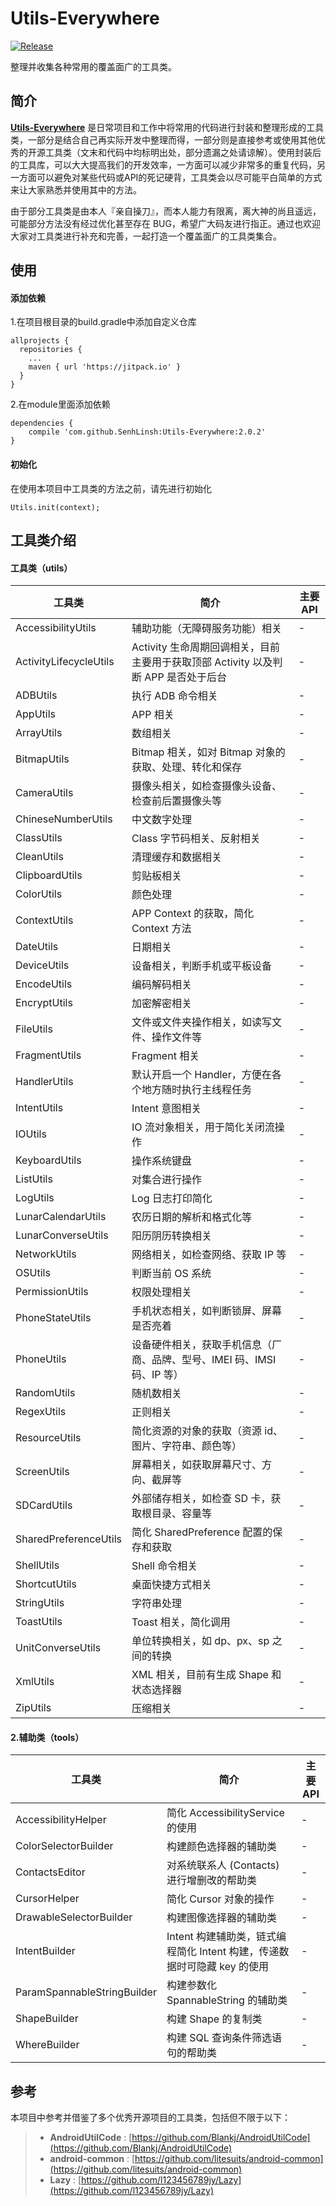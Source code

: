 # Utils-Everywhere

[![Release](https://jitpack.io/v/com.github.SenhLinsh/Utils-Everywhere.svg)](https://jitpack.io/#com.github.SenhLinsh/Utils-Everywhere)

整理并收集各种常用的覆盖面广的工具类。


## 简介

**[Utils-Everywhere](https://github.com/SenhLinsh/Utils-Everywhere)**  是日常项目和工作中将常用的代码进行封装和整理形成的工具类，一部分是结合自己再实际开发中整理而得，一部分则是直接参考或使用其他优秀的开源工具类（文末和代码中均标明出处，部分遗漏之处请谅解）。使用封装后的工具库，可以大大提高我们的开发效率，一方面可以减少非常多的重复代码，另一方面可以避免对某些代码或API的死记硬背，工具类会以尽可能平白简单的方式来让大家熟悉并使用其中的方法。

由于部分工具类是由本人『亲自操刀』，而本人能力有限离，离大神的尚且遥远，可能部分方法没有经过优化甚至存在 BUG，希望广大码友进行指正。通过也欢迎大家对工具类进行补充和完善，一起打造一个覆盖面广的工具类集合。


## 使用
#### 添加依赖
1.在项目根目录的build.gradle中添加自定义仓库

 ```
 allprojects {
   repositories {
     ...
     maven { url 'https://jitpack.io' }
   }
 }
 ```
2.在module里面添加依赖

 ```
 dependencies {
     compile 'com.github.SenhLinsh:Utils-Everywhere:2.0.2'
 }
  ```

#### 初始化
在使用本项目中工具类的方法之前，请先进行初始化

 ```
 Utils.init(context);
 ```


## 工具类介绍
#### 工具类（utils）

| 工具类 | 简介 | 主要 API |
| - | - | - |
| AccessibilityUtils | 辅助功能（无障碍服务功能）相关 | - |
| ActivityLifecycleUtils | Activity 生命周期回调相关，目前主要用于获取顶部 Activity 以及判断 APP 是否处于后台 | - |
| ADBUtils | 执行 ADB 命令相关 | - |
| AppUtils | APP 相关 | - |
| ArrayUtils | 数组相关 | - |
| BitmapUtils | Bitmap 相关，如对 Bitmap 对象的获取、处理、转化和保存 | - |
| CameraUtils | 摄像头相关，如检查摄像头设备、检查前后置摄像头等 | - |
| ChineseNumberUtils | 中文数字处理 | - |
| ClassUtils | Class 字节码相关、反射相关 | - |
| CleanUtils | 清理缓存和数据相关 | - |
| ClipboardUtils | 剪贴板相关 | - |
| ColorUtils | 颜色处理 | - |
| ContextUtils | APP Context 的获取，简化 Context 方法 | - |
| DateUtils | 日期相关 | - |
| DeviceUtils | 设备相关，判断手机或平板设备 | - |
| EncodeUtils | 编码解码相关 | - |
| EncryptUtils | 加密解密相关 | - |
| FileUtils | 文件或文件夹操作相关，如读写文件、操作文件等 | - |
| FragmentUtils | Fragment 相关 | - |
| HandlerUtils | 默认开启一个 Handler，方便在各个地方随时执行主线程任务 | - |
| IntentUtils | Intent 意图相关 | - |
| IOUtils | IO 流对象相关，用于简化关闭流操作 | - |
| KeyboardUtils | 操作系统键盘 | - |
| ListUtils | 对集合进行操作 | - |
| LogUtils | Log 日志打印简化 | - |
| LunarCalendarUtils | 农历日期的解析和格式化等 | - |
| LunarConverseUtils | 阳历阴历转换相关 | - |
| NetworkUtils | 网络相关，如检查网络、获取 IP 等 | - |
| OSUtils | 判断当前 OS 系统 | - |
| PermissionUtils | 权限处理相关 | - |
| PhoneStateUtils | 手机状态相关，如判断锁屏、屏幕是否亮着 | - |
| PhoneUtils | 设备硬件相关，获取手机信息（厂商、品牌、型号、IMEI 码、IMSI 码、IP 等） | - |
| RandomUtils | 随机数相关 | - |
| RegexUtils | 正则相关 | - |
| ResourceUtils | 简化资源的对象的获取（资源 id、图片、字符串、颜色等） | - |
| ScreenUtils | 屏幕相关，如获取屏幕尺寸、方向、截屏等 | - |
| SDCardUtils | 外部储存相关，如检查 SD 卡，获取根目录、容量等 | - |
| SharedPreferenceUtils | 简化 SharedPreference 配置的保存和获取 | - |
| ShellUtils | Shell 命令相关 | - |
| ShortcutUtils | 桌面快捷方式相关 | - |
| StringUtils | 字符串处理 | - |
| ToastUtils | Toast 相关，简化调用 | - |
| UnitConverseUtils | 单位转换相关，如 dp、px、sp 之间的转换 | - |
| XmlUtils | XML 相关，目前有生成 Shape 和状态选择器 | - |
| ZipUtils | 压缩相关 | - |

#### 2.辅助类（tools）

| 工具类 | 简介 | 主要 API |
| - | - | - |
| AccessibilityHelper | 简化 AccessibilityService 的使用 | - |
| ColorSelectorBuilder | 构建颜色选择器的辅助类 | - |
| ContactsEditor | 对系统联系人 (Contacts) 进行增删改的帮助类 | - |
| CursorHelper | 简化 Cursor 对象的操作 | - |
| DrawableSelectorBuilder | 构建图像选择器的辅助类 | - |
| IntentBuilder | Intent 构建辅助类，链式编程简化 Intent 构建，传递数据时可隐藏 key 的使用 | - |
| ParamSpannableStringBuilder | 构建参数化 SpannableString 的辅助类 | - |
| ShapeBuilder | 构建 Shape 的复制类 | - |
| WhereBuilder | 构建 SQL 查询条件筛选语句的帮助类 | - |


## 参考
本项目中参考并借鉴了多个优秀开源项目的工具类，包括但不限于以下：

> * **AndroidUtilCode** : [https://github.com/Blankj/AndroidUtilCode](https://github.com/Blankj/AndroidUtilCode)
> * **android-common** : [https://github.com/litesuits/android-common](https://github.com/litesuits/android-common)
> * **Lazy** : [https://github.com/l123456789jy/Lazy](https://github.com/l123456789jy/Lazy)
